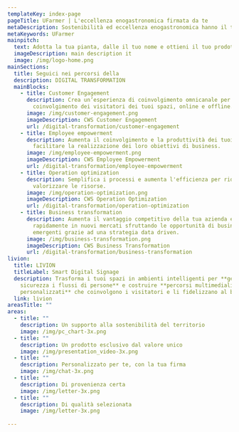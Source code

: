 ```yaml
---
templateKey: index-page
pageTitle: UFarmer | L'eccellenza enogastronomica firmata da te
metaDescription: Sostenibilità ed eccellenza enogastronomica hanno il tuo nome
metaKeywords: UFarmer
mainpitch:
  text: Adotta la tua pianta, dalle il tuo nome e ottieni il tuo prodotto personalizzato
  imageDescription: main description it
  image: /img/logo-home.png
mainSections:
  title: Seguici nei percorsi della
  description: DIGITAL TRANSFORMATION
  mainBlocks:
    - title: Customer Engagement
      description: Crea un’esperienza di coinvolgimento omnicanale per aumentare il
        coinvolgimento dei visitatori dei tuoi spazi, online e offline.
      image: /img/customer-engagement.png
      imageDescription: CWS Customer Engagement
      url: /digital-transformation/customer-engagement
    - title: Employee empowerment
      description: Aumenta il coinvolgimento e la produttività dei tuoi dipendenti per
        facilitare la realizzazione dei loro obiettivi di business.
      image: /img/employee-empowerment.png
      imageDescription: CWS Employee Empowerment
      url: /digital-transformation/employee-empowerment
    - title: Operation optimization
      description: Semplifica i processi e aumenta l'efficienza per ridurre i costi e
        valorizzare le risorse.​
      image: /img/operation-optimization.png
      imageDescription: CWS Operation Optimization
      url: /digital-transformation/operation-optimization
    - title: Business transformation
      description: Aumenta il vantaggio competitivo della tua azienda ed entra
        rapidamente in nuovi mercati sfruttando le opportunità di business
        emergenti grazie ad una strategia data driven.
      image: /img/business-transformation.png
      imageDescription: CWS Business Transformation
      url: /digital-transformation/business-transformation
livion:
  title: LIVION
  titleLabel: Smart Digital Signage
  description: Trasforma i tuoi spazi in ambienti intelligenti per **gestire in
    sicurezza i flussi di persone** e costruire **percorsi multimediali
    personalizzati** che coinvolgono i visitatori e li fidelizzano al brand.
  link: livion
areasTitle: ""
areas:
  - title: ""
    description: Un supporto alla sostenibilità del territorio
    image: /img/pc_chart-3x.png
  - title: ""
    description: Un prodotto esclusivo dal valore unico
    image: /img/presentation_video-3x.png
  - title: ""
    description: Personalizzato per te, con la tua firma
    image: /img/chat-3x.png
  - title: ""
    description: Di provenienza certa
    image: /img/letter-3x.png
  - title: ""
    description: Di qualità selezionata
    image: /img/letter-3x.png 
  
---
```

